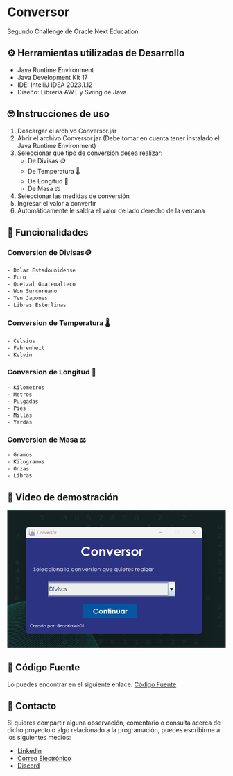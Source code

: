 # Conversor
Segundo Challenge de Oracle Next Education.

## ⚙️ Herramientas utilizadas de Desarrollo
- Java Runtime Environment
- Java Development Kit 17
- IDE: IntelliJ IDEA 2023.1.12
- Diseño: Libreria AWT y Swing de Java

## 🤓 Instrucciones de uso
1. Descargar el archivo Conversor.jar
2. Abrir el archivo Conversor.jar (Debe tomar en cuenta tener instalado el Java Runtime Environment)
3. Seleccionar que tipo de conversión desea realizar:
    - De Divisas 🪙
    - De Temperatura 🌡️
    - De Longitud 📏
    - De Masa ⚖️
4. Seleccionar las medidas de conversión
5. Ingresar el valor a convertir
6. Automáticamente le saldra el valor de lado derecho de la ventana

## 🤔 Funcionalidades
### Conversion de Divisas🪙
    - Dolar Estadounidense
    - Euro
    - Quetzal Guatemalteco
    - Won Surcoreano
    - Yen Japones
    - Libras Esterlinas
### Conversion de Temperatura 🌡️
    - Celsius
    - Fahrenheit
    - Kelvin
### Conversion de Longitud 📏
    - Kilometros
    - Metros
    - Pulgadas
    - Pies
    - Millas
    - Yardas
### Conversion de Masa ⚖️
    - Gramos
    - Kilogramos
    - Onzas
    - Libras

## 🎥 Video de demostración

![Programa](./images/Proyecto_Conversor.gif)

## 📝 Código Fuente

Lo puedes encontrar en el siguiente enlace: [Código Fuente](./Connversor/src/)


## 👤 Contacto
Si quieres compartir alguna observación, comentario o consulta acerca de dicho proyecto o algo relacionado a la programación, puedes escribirme a los siguientes medios: 
- [Linkedin](https://www.linkedin.com/in/rodrialeh01/)
- [Correo Electrónico](mailto:rodrialehdl@gmail.com)
- [Discord](https://discord.com/users/528432917509046302)
